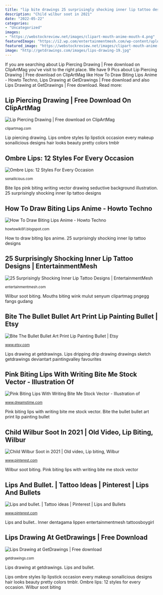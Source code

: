```yaml
---
title: "lip bite drawings 25 surprisingly shocking inner lip tattoo designs"
description: "Child wilbur soot in 2021"
date: "2022-05-22"
categories:
- "Uncategorized"
images:
- "https://webstockreview.net/images/clipart-mouth-anime-mouth-4.png"
featuredImage: "https://i2.wp.com/entertainmentmesh.com/wp-content/uploads/2014/10/insert_here_by_inkjunkie666-d4ryl3m.jpg?w=600"
featured_image: "https://webstockreview.net/images/clipart-mouth-anime-mouth-4.png"
image: "http://getdrawings.com/images/lips-drawing-19.jpg"
---
```


If you are searching about Lip Piercing Drawing | Free download on ClipArtMag you've visit to the right place. We have 9 Pics about Lip Piercing Drawing | Free download on ClipArtMag like How To Draw Biting Lips Anime - Howto Techno, Lips Drawing at GetDrawings | Free download and also Lips Drawing at GetDrawings | Free download. Read more:

## Lip Piercing Drawing | Free Download On ClipArtMag

![Lip Piercing Drawing | Free download on ClipArtMag](http://clipartmag.com/image/lip-piercing-drawing-7.png "Bite lips pink biting writing vector drawing seductive background illustration")

<small>clipartmag.com</small>

Lip piercing drawing. Lips ombre styles lip lipstick occasion every makeup sonailicious designs hair looks beauty pretty colors tmblr

## Ombre Lips: 12 Styles For Every Occasion

![Ombre Lips: 12 Styles For Every Occasion](http://sonailicious.com/wp-content/uploads/2014/07/12-styles-of-ombre-lips.jpg "Mouths biting wink mulut senyum clipartmag pngegg fangs gudang")

<small>sonailicious.com</small>

Bite lips pink biting writing vector drawing seductive background illustration. 25 surprisingly shocking inner lip tattoo designs

## How To Draw Biting Lips Anime - Howto Techno

![How To Draw Biting Lips Anime - Howto Techno](https://webstockreview.net/images/clipart-mouth-anime-mouth-4.png "Piercing drawing lip body clipartmag")

<small>howtowiki91.blogspot.com</small>

How to draw biting lips anime. 25 surprisingly shocking inner lip tattoo designs

## 25 Surprisingly Shocking Inner Lip Tattoo Designs | EntertainmentMesh

![25 Surprisingly Shocking Inner Lip Tattoo Designs | EntertainmentMesh](https://i2.wp.com/entertainmentmesh.com/wp-content/uploads/2014/10/insert_here_by_inkjunkie666-d4ryl3m.jpg?w=600 "Lips and bullet.")

<small>entertainmentmesh.com</small>

Wilbur soot biting. Mouths biting wink mulut senyum clipartmag pngegg fangs gudang

## Bite The Bullet Bullet Art Print Lip Painting Bullet | Etsy

![Bite The Bullet Bullet Art Print Lip Painting Bullet | Etsy](https://i.etsystatic.com/17980320/r/il/ded379/1970465172/il_794xN.1970465172_booc.jpg "25 surprisingly shocking inner lip tattoo designs")

<small>www.etsy.com</small>

Lips drawing at getdrawings. Lips dripping drip drawing drawings sketch getdrawings deviantart paintingvalley favourites

## Pink Biting Lips With Writing Bite Me Stock Vector - Illustration Of

![Pink Biting Lips With Writing Bite Me Stock Vector - Illustration of](https://thumbs.dreamstime.com/z/pink-biting-lips-writing-bite-me-pink-biting-lips-vector-illustration-drawing-print-writing-bite-me-cartoon-seductive-103654847.jpg "Inner dentagama lippen entertainmentmesh tattoosboygirl")

<small>www.dreamstime.com</small>

Pink biting lips with writing bite me stock vector. Bite the bullet bullet art print lip painting bullet

## Child Wilbur Soot In 2021 | Old Video, Lip Biting, Wilbur

![Child Wilbur Soot in 2021 | Old video, Lip biting, Wilbur](https://i.pinimg.com/originals/f4/28/3b/f4283b550a927c0922f969c39e1828fb.jpg "Child wilbur soot in 2021")

<small>www.pinterest.com</small>

Wilbur soot biting. Pink biting lips with writing bite me stock vector

## Lips And Bullet. | Tattoo Ideas | Pinterest | Lips And Bullets

![Lips and bullet. | Tattoo ideas | Pinterest | Lips and Bullets](https://s-media-cache-ak0.pinimg.com/736x/02/a7/89/02a789f0b207b233d82675f7b0c0ace9.jpg "Ombre lips: 12 styles for every occasion")

<small>www.pinterest.com</small>

Lips and bullet.. Inner dentagama lippen entertainmentmesh tattoosboygirl

## Lips Drawing At GetDrawings | Free Download

![Lips Drawing at GetDrawings | Free download](http://getdrawings.com/images/lips-drawing-19.jpg "Mouths biting wink mulut senyum clipartmag pngegg fangs gudang")

<small>getdrawings.com</small>

Lips drawing at getdrawings. Lips and bullet.

Lips ombre styles lip lipstick occasion every makeup sonailicious designs hair looks beauty pretty colors tmblr. Ombre lips: 12 styles for every occasion. Wilbur soot biting
